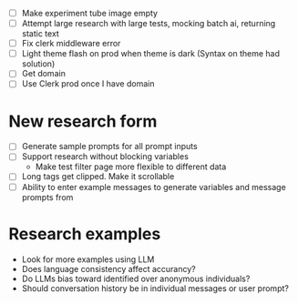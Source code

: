 - [ ] Make experiment tube image empty
- [ ] Attempt large research with large tests, mocking batch ai, returning static text
- [ ] Fix clerk middleware error
- [ ] Light theme flash on prod when theme is dark (Syntax on theme had solution)
- [ ] Get domain
- [ ] Use Clerk prod once I have domain

# New research form

- [ ] Generate sample prompts for all prompt inputs
- [ ] Support research without blocking variables
    - Make test filter page more flexible to different data
- [ ] Long tags get clipped. Make it scrollable
- [ ] Ability to enter example messages to generate variables and message prompts from

# Research examples

- Look for more examples using LLM
- Does language consistency affect accurancy?
- Do LLMs bias toward identified over anonymous individuals?
- Should conversation history be in individual messages or user prompt?
